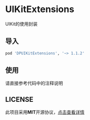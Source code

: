 # UIKitExtensions

UIKit的使用封装



## 导入

```ruby
pod 'DPUIKitExtensions', '~> 1.1.2'
```



## 使用

请直接参考代码中的注释说明



## LICENSE

此项目采用**MIT**开源协议，[点击查看详情](LICENSE)


